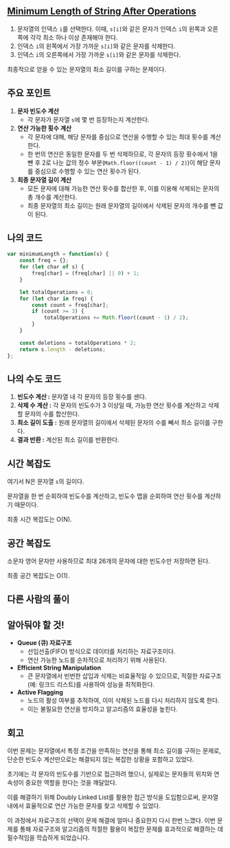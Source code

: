 ## [**Minimum Length of String After Operations**](https://leetcode.com/problems/minimum-length-of-string-after-operations/)

1. 문자열의 인덱스 `i`를 선택한다. 이때, `s[i]`와 같은 문자가 인덱스 `i`의 왼쪽과 오른쪽에 각각 최소 하나 이상 존재해야 한다.
2. 인덱스 `i`의 왼쪽에서 가장 가까운 `s[i]`와 같은 문자를 삭제한다.
3. 인덱스 `i`의 오른쪽에서 가장 가까운 `s[i]`와 같은 문자를 삭제한다.

최종적으로 얻을 수 있는 문자열의 최소 길이를 구하는 문제이다.

## 주요 포인트

1. **문자 빈도수 계산**
    - 각 문자가 문자열 `s`에 몇 번 등장하는지 계산한다.
2. **연산 가능한 횟수 계산**
    - 각 문자에 대해, 해당 문자를 중심으로 연산을 수행할 수 있는 최대 횟수를 계산한다.
    - 한 번의 연산은 동일한 문자를 두 번 삭제하므로, 각 문자의 등장 횟수에서 1을 뺀 후 2로 나눈 값의 정수 부분(`Math.floor((count - 1) / 2)`)이 해당 문자를 중심으로 수행할 수 있는 연산 횟수가 된다.
3. **최종 문자열 길이 계산**
    - 모든 문자에 대해 가능한 연산 횟수를 합산한 후, 이를 이용해 삭제되는 문자의 총 개수를 계산한다.
    - 최종 문자열의 최소 길이는 원래 문자열의 길이에서 삭제된 문자의 개수를 뺀 값이 된다.

## 나의 코드

```jsx
var minimumLength = function(s) {
    const freq = {};
    for (let char of s) {
        freq[char] = (freq[char] || 0) + 1;
    }

    let totalOperations = 0;
    for (let char in freq) {
        const count = freq[char];
        if (count >= 3) {
            totalOperations += Math.floor((count - 1) / 2);
        }
    }

    const deletions = totalOperations * 2;
    return s.length - deletions;
};
```

## 나의 수도 코드

1. **빈도수 계산 :** 문자열 내 각 문자의 등장 횟수를 센다.
2. **삭제 수 계산 :** 각 문자의 빈도수가 3 이상일 때, 가능한 연산 횟수를 계산하고 삭제할 문자의 수를 합산한다.
3. **최소 길이 도출 :** 원래 문자열의 길이에서 삭제된 문자의 수를 빼서 최소 길이를 구한다.
4. **결과 반환 :** 계산된 최소 길이를 반환한다.

## 시간 복잡도

여기서 N은 문자열 `s`의 길이다.

문자열을 한 번 순회하여 빈도수를 계산하고, 빈도수 맵을 순회하여 연산 횟수를 계산하기 때문이다.

최종 시간 복잡도는 O(N).

## 공간 복잡도

소문자 영어 문자만 사용하므로 최대 26개의 문자에 대한 빈도수만 저장하면 된다.

최종 공간 복잡도는 O(1).

## 다른 사람의 풀이

## 알아둬야 할 것!

- **Queue (큐) 자료구조**
    - 선입선출(FIFO) 방식으로 데이터를 처리하는 자료구조이다.
    - 연산 가능한 노드를 순차적으로 처리하기 위해 사용된다.
- **Efficient String Manipulation**
    - 큰 문자열에서 빈번한 삽입과 삭제는 비효율적일 수 있으므로, 적절한 자료구조(예: 링크드 리스트)를 사용하여 성능을 최적화한다.
- **Active Flagging**
    - 노드의 활성 여부를 추적하여, 이미 삭제된 노드를 다시 처리하지 않도록 한다.
    - 이는 불필요한 연산을 방지하고 알고리즘의 효율성을 높힌다.

## 회고

이번 문제는 문자열에서 특정 조건을 만족하는 연산을 통해 최소 길이를 구하는 문제로, 단순한 빈도수 계산만으로는 해결되지 않는 복잡한 상황을 포함하고 있었다.

초기에는 각 문자의 빈도수를 기반으로 접근하려 했으나, 실제로는 문자들의 위치와 연속성이 중요한 역할을 한다는 것을 깨달았다.

이를 해결하기 위해 Doubly Linked List를 활용한 접근 방식을 도입함으로써, 문자열 내에서 효율적으로 연산 가능한 문자를 찾고 삭제할 수 있었다.

이 과정에서 자료구조의 선택이 문제 해결에 얼마나 중요한지 다시 한번 느꼈다. 이번 문제를 통해 자료구조와 알고리즘의 적절한 활용이 복잡한 문제를 효과적으로 해결하는 데 필수적임을 학습하게 되었습니다.
